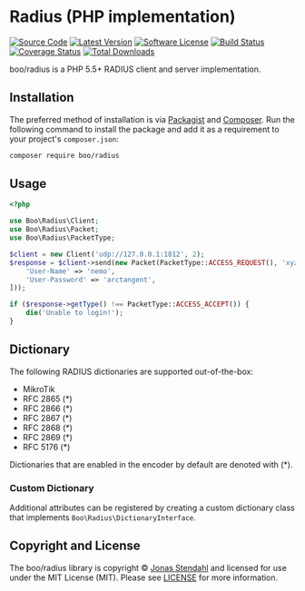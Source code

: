 # Radius (PHP implementation)

[![Source Code][badge-source]][source]
[![Latest Version][badge-release]][release]
[![Software License][badge-license]][license]
[![Build Status][badge-build]][build]
[![Coverage Status][badge-coverage]][coverage]
[![Total Downloads][badge-downloads]][downloads]

boo/radius is a PHP 5.5+ RADIUS client and server implementation.

## Installation

The preferred method of installation is via [Packagist][] and [Composer][]. Run the following command to install the package and add it as a requirement to your project's `composer.json`:

```bash
composer require boo/radius
```

## Usage

```php
<?php

use Boo\Radius\Client;
use Boo\Radius\Packet;
use Boo\Radius\PacketType;

$client = new Client('udp://127.0.0.1:1812', 2);
$response = $client->send(new Packet(PacketType::ACCESS_REQUEST(), 'xyzzy5461', [
    'User-Name' => 'nemo',
    'User-Password' => 'arctangent',
]));

if ($response->getType() !== PacketType::ACCESS_ACCEPT()) {
    die('Unable to login!');
}
```

## Dictionary

The following RADIUS dictionaries are supported out-of-the-box:

* MikroTik
* RFC 2865 (*)
* RFC 2866 (*)
* RFC 2867 (*)
* RFC 2868 (*)
* RFC 2869 (*)
* RFC 5176 (*)

Dictionaries that are enabled in the encoder by default are denoted with (*).

### Custom Dictionary

Additional attributes can be registered by creating a custom dictionary class that implements `Boo\Radius\DictionaryInterface`. 

## Copyright and License

The boo/radius library is copyright © [Jonas Stendahl](https://stendahl.me/) and licensed for use under the MIT License (MIT). Please see [LICENSE][] for more information.

[packagist]: https://packagist.org/packages/boo/radius
[composer]: http://getcomposer.org/

[badge-source]: https://img.shields.io/badge/source-boo/radius-blue.svg?style=flat-square
[badge-release]: https://img.shields.io/packagist/v/boo/radius.svg?style=flat-square
[badge-license]: https://img.shields.io/badge/license-MIT-brightgreen.svg?style=flat-square
[badge-build]: https://img.shields.io/travis/jyggen/radius/master.svg?style=flat-square
[badge-coverage]: https://img.shields.io/coveralls/jyggen/radius/master.svg?style=flat-square
[badge-downloads]: https://img.shields.io/packagist/dt/boo/radius.svg?style=flat-square

[source]: https://github.com/jyggen/radius
[release]: https://packagist.org/packages/boo/radius
[license]: https://github.com/jyggen/radius/blob/master/LICENSE
[build]: https://travis-ci.org/jyggen/radius
[coverage]: https://coveralls.io/r/jyggen/radius?branch=master
[downloads]: https://packagist.org/packages/boo/radius
